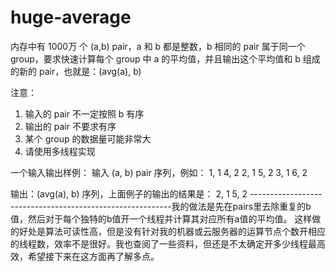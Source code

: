 # huge-average
内存中有 1000万 个 (a,b) pair，a 和 b 都是整数，b 相同的 pair 属于同一个 group，要求快速计算每个 group 中 a 的平均值，并且输出这个平均值和 b 组成的新的 pair，也就是：(avg(a), b)

注意：
1. 输入的 pair 不一定按照 b 有序
2. 输出的 pair 不要求有序
3. 某个 group 的数据量可能非常大
4. 请使用多线程实现

一个输入输出样例：
输入 (a, b) pair 序列，例如：
1, 1
4, 2
2, 1
5, 2
3, 1
6, 2

输出：(avg(a), b) 序列，上面例子的输出的结果是：
2, 1
5, 2
----------------------------------------------------------我的做法是先在pairs里去除重复的b值，然后对于每个独特的b值开一个线程并计算其对应所有a值的平均值。
这样做的好处是算法可读性高，但是没有针对我的机器或云服务器的运算节点个数开相应的线程数，效率不是很好。我也查阅了一些资料，但还是不太确定开多少线程最高效，希望接下来在这方面再了解多点。
